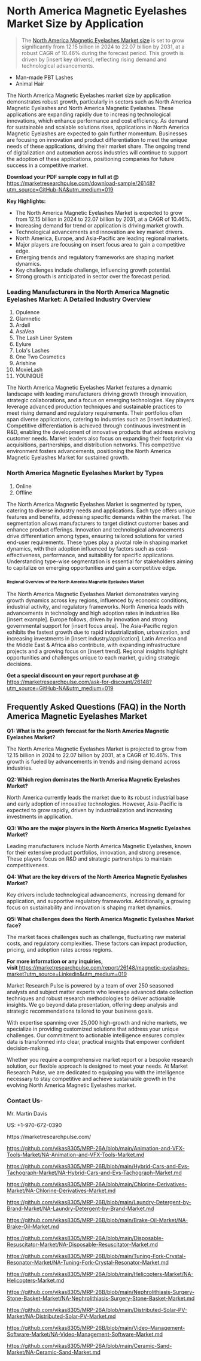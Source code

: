 <h1>North America Magnetic Eyelashes Market&nbsp;Size by Application</h1><blockquote><p>The <a href="https://marketresearchpulse.com/download-sample/26148?utm_source=GitHub-NA&amp;utm_medium=019">North America Magnetic Eyelashes Market size</a> is set to grow significantly from 12.15 billion in 2024 to 22.07 billion by 2031, at a robust CAGR of 10.46% during the forecast period. This growth is driven by [insert key drivers], reflecting rising demand and technological advancements.</p></blockquote><ul><li>Man-made PBT Lashes<li> Animal Hair</li></ul><p>The North America Magnetic Eyelashes market size by application demonstrates robust growth, particularly in sectors such as North America Magnetic Eyelashes and North America Magnetic Eyelashes. These applications are expanding rapidly due to increasing technological innovations, which enhance performance and cost efficiency. As demand for sustainable and scalable solutions rises, applications in North America Magnetic Eyelashes are expected to gain further momentum. Businesses are focusing on innovation and product differentiation to meet the unique needs of these applications, driving their market share. The ongoing trend of digitalization and automation across industries will continue to support the adoption of these applications, positioning companies for future success in a competitive market.</p><p><strong>Download your PDF sample copy in full at @ </strong><a href="https://marketresearchpulse.com/download-sample/26148?utm_source=GitHub-NA&amp;utm_medium=019">https://marketresearchpulse.com/download-sample/26148?utm_source=GitHub-NA&amp;utm_medium=019</a></p><p><strong>Key Highlights: </strong></p><ul><li>The North America Magnetic Eyelashes Market is expected to grow from 12.15 billion in 2024 to 22.07 billion by 2031, at a CAGR of 10.46%.</li><li>Increasing demand for trend or application is driving market growth.</li><li>Technological advancements and innovation are key market drivers.</li><li>North America, Europe, and Asia-Pacific are leading regional markets.</li><li>Major players are focusing on insert focus area to gain a competitive edge.</li><li>Emerging trends and regulatory frameworks are shaping market dynamics.</li><li>Key challenges include challenge, influencing growth potential.</li><li>Strong growth is anticipated in sector over the forecast period.</li></ul><h3>Leading Manufacturers in the North America Magnetic Eyelashes Market: A Detailed Industry Overview</h3><ol><li>Opulence</li><li>Glamnetic</li><li>Ardell</li><li>AsaVea</li><li>The Lash Liner System</li><li>Eylure</li><li>Lola's Lashes</li><li>One Two Cosmetics</li><li>Arishine</li><li>MoxieLash</li><li>YOUNIQUE</li></ol><div class="flex max-w-full flex-col flex-grow"><div class="min-h-8 text-message flex w-full flex-col items-end gap-2 whitespace-normal break-words [.text-message+&amp;]:mt-5" dir="auto" data-message-author-role="assistant" data-message-id="fd8432e4-4910-450d-b182-61b7bfb0a01f" data-message-model-slug="gpt-4o"><div class="flex w-full flex-col gap-1 empty:hidden first:pt-[3px]"><div class="markdown prose w-full break-words dark:prose-invert light"><p>The North America Magnetic Eyelashes Market features a dynamic landscape with leading manufacturers driving growth through innovation, strategic collaborations, and a focus on emerging technologies. Key players leverage advanced production techniques and sustainable practices to meet rising demand and regulatory requirements. Their portfolios often span diverse applications, catering to industries such as [insert industries]. Competitive differentiation is achieved through continuous investment in R&amp;D, enabling the development of innovative products that address evolving customer needs. Market leaders also focus on expanding their footprint via acquisitions, partnerships, and distribution networks. This competitive environment fosters advancements, positioning the North America Magnetic Eyelashes Market for sustained growth.</p></div></div></div></div><h3>North America Magnetic Eyelashes Market by Types</h3><ol><li>Online<li> Offline</li></ol><div class="flex max-w-full flex-col flex-grow"><div class="min-h-8 text-message flex w-full flex-col items-end gap-2 whitespace-normal break-words [.text-message+&amp;]:mt-5" dir="auto" data-message-author-role="assistant" data-message-id="084470be-0bb7-4664-bddf-5156b4f41249" data-message-model-slug="gpt-4o-mini"><div class="flex w-full flex-col gap-1 empty:hidden first:pt-[3px]"><div class="markdown prose w-full break-words dark:prose-invert light"><p>The North America Magnetic Eyelashes Market is segmented by types, catering to diverse industry needs and applications. Each type offers unique features and benefits, addressing specific demands within the market. The segmentation allows manufacturers to target distinct customer bases and enhance product offerings. Innovation and technological advancements drive differentiation among types, ensuring tailored solutions for varied end-user requirements. These types play a pivotal role in shaping market dynamics, with their adoption influenced by factors such as cost-effectiveness, performance, and suitability for specific applications. Understanding type-wise segmentation is essential for stakeholders aiming to capitalize on emerging opportunities and gain a competitive edge.</p></div></div></div></div><h3><span style="font-size: 11px;">Regional Overview of the North America Magnetic Eyelashes Market</span></h3><div class="flex max-w-full flex-col flex-grow"><div class="min-h-8 text-message flex w-full flex-col items-end gap-2 whitespace-normal break-words [.text-message+&amp;]:mt-5" dir="auto" data-message-author-role="assistant" data-message-id="e9038762-ce64-4e30-91c9-9bd413514231" data-message-model-slug="gpt-4o-mini"><div class="flex w-full flex-col gap-1 empty:hidden first:pt-[3px]"><div class="markdown prose w-full break-words dark:prose-invert light"><p>The North America Magnetic Eyelashes Market demonstrates varying growth dynamics across key regions, influenced by economic conditions, industrial activity, and regulatory frameworks. North America leads with advancements in technology and high adoption rates in industries like [insert example]. Europe follows, driven by innovation and strong governmental support for [insert focus area]. The Asia-Pacific region exhibits the fastest growth due to rapid industrialization, urbanization, and increasing investments in [insert industry/application]. Latin America and the Middle East &amp; Africa also contribute, with expanding infrastructure projects and a growing focus on [insert trend]. Regional insights highlight opportunities and challenges unique to each market, guiding strategic decisions.</p></div></div></div></div><p><strong>Get a special discount on your report purchase at @ </strong><a href="https://marketresearchpulse.com/ask-for-discount/26148?utm_source=GitHub-NA&amp;utm_medium=019">https://marketresearchpulse.com/ask-for-discount/26148?utm_source=GitHub-NA&amp;utm_medium=019</a></p><h2>Frequently Asked Questions (FAQ) in the North America Magnetic Eyelashes Market</h2><p><strong>Q1: What is the growth forecast for the North America Magnetic Eyelashes Market?</strong></p><p>The North America Magnetic Eyelashes Market is projected to grow from 12.15 billion in 2024 to 22.07 billion by 2031, at a CAGR of 10.46%. This growth is fueled by advancements in trends and rising demand across industries.</p><p><strong>Q2: Which region dominates the North America Magnetic Eyelashes Market?</strong></p><p>North America currently leads the market due to its robust industrial base and early adoption of innovative technologies. However, Asia-Pacific is expected to grow rapidly, driven by industrialization and increasing investments in application.</p><p><strong>Q3: Who are the major players in the North America Magnetic Eyelashes Market?</strong></p><p>Leading manufacturers include North America Magnetic Eyelashes, known for their extensive product portfolios, innovation, and strong presence. These players focus on R&amp;D and strategic partnerships to maintain competitiveness.</p><p><strong>Q4: What are the key drivers of the North America Magnetic Eyelashes Market?</strong></p><p>Key drivers include technological advancements, increasing demand for application, and supportive regulatory frameworks. Additionally, a growing focus on sustainability and innovation is shaping market dynamics.</p><p><strong>Q5: What challenges does the North America Magnetic Eyelashes Market face?</strong></p><p>The market faces challenges such as challenge, fluctuating raw material costs, and regulatory complexities. These factors can impact production, pricing, and adoption rates across regions.</p><p><strong>For more information or any inquiries, visit&nbsp;</strong><a href="https://marketresearchpulse.com/report/26148/magnetic-eyelashes-market?utm_source=Linkedin&utm_medium=019">https://marketresearchpulse.com/report/26148/magnetic-eyelashes-market?utm_source=Linkedin&utm_medium=019</a></p><p>Market Research Pulse is powered by a team of over 250 seasoned analysts and subject matter experts who leverage advanced data collection techniques and robust research methodologies to deliver actionable insights. We go beyond data presentation, offering deep analysis and strategic recommendations tailored to your business goals.</p><p>With expertise spanning over 25,000 high-growth and niche markets, we specialize in providing customized solutions that address your unique challenges. Our commitment to actionable intelligence ensures complex data is transformed into clear, practical insights that empower confident decision-making.</p><p>Whether you require a comprehensive market report or a bespoke research solution, our flexible approach is designed to meet your needs. At Market Research Pulse, we are dedicated to equipping you with the intelligence necessary to stay competitive and achieve sustainable growth in the evolving North America Magnetic Eyelashes market.</p><h3><strong>Contact Us-</strong></h3><p>Mr. Martin Davis</p><p>US: +1-970-672-0390</p><p>https://marketresearchpulse.com/</p><p><a href="https://github.com/vikas8305/MRP-26A/blob/main/Animation-and-VFX-Tools-Market/NA-Animation-and-VFX-Tools-Market.md">https://github.com/vikas8305/MRP-26A/blob/main/Animation-and-VFX-Tools-Market/NA-Animation-and-VFX-Tools-Market.md</a></p><p><a href="https://github.com/vikas8305/MRP-26B/blob/main/Hybrid-Cars-and-Evs-Tachograph-Market/NA-Hybrid-Cars-and-Evs-Tachograph-Market.md">https://github.com/vikas8305/MRP-26B/blob/main/Hybrid-Cars-and-Evs-Tachograph-Market/NA-Hybrid-Cars-and-Evs-Tachograph-Market.md</a></p><p><a href="https://github.com/vikas8305/MRP-26A/blob/main/Chlorine-Derivatives-Market/NA-Chlorine-Derivatives-Market.md">https://github.com/vikas8305/MRP-26A/blob/main/Chlorine-Derivatives-Market/NA-Chlorine-Derivatives-Market.md</a></p><p><a href="https://github.com/vikas8305/MRP-26B/blob/main/Laundry-Detergent-by-Brand-Market/NA-Laundry-Detergent-by-Brand-Market.md">https://github.com/vikas8305/MRP-26B/blob/main/Laundry-Detergent-by-Brand-Market/NA-Laundry-Detergent-by-Brand-Market.md</a></p><p><a href="https://github.com/vikas8305/MRP-26B/blob/main/Brake-Oil-Market/NA-Brake-Oil-Market.md">https://github.com/vikas8305/MRP-26B/blob/main/Brake-Oil-Market/NA-Brake-Oil-Market.md</a></p><p><a href="https://github.com/vikas8305/MRP-26A/blob/main/Disposable-Resuscitator-Market/NA-Disposable-Resuscitator-Market.md">https://github.com/vikas8305/MRP-26A/blob/main/Disposable-Resuscitator-Market/NA-Disposable-Resuscitator-Market.md</a></p><p><a href="https://github.com/vikas8305/MRP-26B/blob/main/Tuning-Fork-Crystal-Resonator-Market/NA-Tuning-Fork-Crystal-Resonator-Market.md">https://github.com/vikas8305/MRP-26B/blob/main/Tuning-Fork-Crystal-Resonator-Market/NA-Tuning-Fork-Crystal-Resonator-Market.md</a></p><p><a href="https://github.com/vikas8305/MRP-26A/blob/main/Helicopters-Market/NA-Helicopters-Market.md">https://github.com/vikas8305/MRP-26A/blob/main/Helicopters-Market/NA-Helicopters-Market.md</a></p><p><a href="https://github.com/vikas8305/MRP-26B/blob/main/Nephrolithiasis-Surgery-Stone-Basket-Market/NA-Nephrolithiasis-Surgery-Stone-Basket-Market.md">https://github.com/vikas8305/MRP-26B/blob/main/Nephrolithiasis-Surgery-Stone-Basket-Market/NA-Nephrolithiasis-Surgery-Stone-Basket-Market.md</a></p><p><a href="https://github.com/vikas8305/MRP-26A/blob/main/Distributed-Solar-PV-Market/NA-Distributed-Solar-PV-Market.md">https://github.com/vikas8305/MRP-26A/blob/main/Distributed-Solar-PV-Market/NA-Distributed-Solar-PV-Market.md</a></p><p><a href="https://github.com/vikas8305/MRP-26B/blob/main/Video-Management-Software-Market/NA-Video-Management-Software-Market.md">https://github.com/vikas8305/MRP-26B/blob/main/Video-Management-Software-Market/NA-Video-Management-Software-Market.md</a></p><p><a href="https://github.com/vikas8305/MRP-26A/blob/main/Ceramic-Sand-Market/NA-Ceramic-Sand-Market.md">https://github.com/vikas8305/MRP-26A/blob/main/Ceramic-Sand-Market/NA-Ceramic-Sand-Market.md</a></p>
